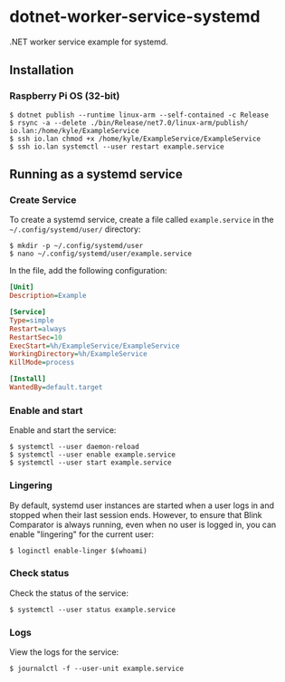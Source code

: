 # dotnet-worker-service-systemd

.NET worker service example for systemd.

## Installation

### Raspberry Pi OS (32-bit)

```console
$ dotnet publish --runtime linux-arm --self-contained -c Release
$ rsync -a --delete ./bin/Release/net7.0/linux-arm/publish/ io.lan:/home/kyle/ExampleService
$ ssh io.lan chmod +x /home/kyle/ExampleService/ExampleService
$ ssh io.lan systemctl --user restart example.service
```

## Running as a systemd service

### Create Service

To create a systemd service, create a file called `example.service` in the `~/.config/systemd/user/` directory:

```console
$ mkdir -p ~/.config/systemd/user
$ nano ~/.config/systemd/user/example.service
```

In the file, add the following configuration:

```ini
[Unit]
Description=Example

[Service]
Type=simple
Restart=always
RestartSec=10
ExecStart=%h/ExampleService/ExampleService
WorkingDirectory=%h/ExampleService
KillMode=process

[Install]
WantedBy=default.target
```

### Enable and start

Enable and start the service:

```console
$ systemctl --user daemon-reload
$ systemctl --user enable example.service
$ systemctl --user start example.service
```

### Lingering

By default, systemd user instances are started when a user logs in and stopped when their last session ends. However, to ensure that Blink Comparator is always running, even when no user is logged in, you can enable "lingering" for the current user:

```console
$ loginctl enable-linger $(whoami)
```

### Check status

Check the status of the service:

```console
$ systemctl --user status example.service
```

### Logs

View the logs for the service:

```console
$ journalctl -f --user-unit example.service
```

